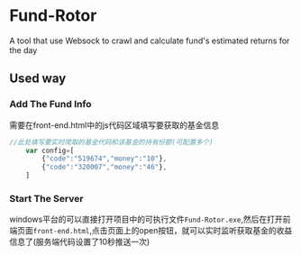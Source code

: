 # Fund-Rotor
A tool that use Websock to crawl and calculate fund's estimated returns for the day

## Used way
### Add The Fund Info
需要在front-end.html中的js代码区域填写要获取的基金信息
<br>
```js
//此处填写要实时爬取的基金代码和该基金的持有份额(可配置多个)
    var config=[
        {"code":"519674","money":"10"},
        {"code":"320007","money":"46"},
    ]
```

### Start The Server
windows平台的可以直接打开项目中的可执行文件`Fund-Rotor.exe`,然后在打开前端页面`front-end.html`,点击页面上的open按钮，就可以实时监听获取基金的收益信息了(服务端代码设置了10秒推送一次)
